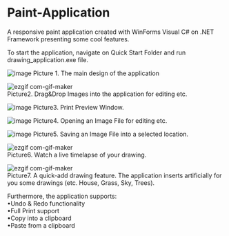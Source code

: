 # Paint-Application

A responsive paint application created with WinForms Visual C# on .NET Framework presenting some cool features.<br>

To start the application, navigate on Quick Start Folder and run drawing_application.exe file.

![image](https://user-images.githubusercontent.com/52785685/109539071-84cd6300-7ac9-11eb-8910-30f108614687.png)
Picture 1. The main design of the application

![ezgif com-gif-maker](https://user-images.githubusercontent.com/52785685/109540451-20ab9e80-7acb-11eb-9b73-51505c298495.gif) <br>
Picture2. Drag&Drop Images into the application for editing etc.

![image](https://user-images.githubusercontent.com/52785685/109539377-ea215400-7ac9-11eb-8fdb-7bb9ddebef3e.png)
Picture3. Print Preview Window.

![image](https://user-images.githubusercontent.com/52785685/109539513-1046f400-7aca-11eb-90dd-76934f4c1a47.png)
Picture4. Opening an Image File for editing etc.

![image](https://user-images.githubusercontent.com/52785685/109539588-294fa500-7aca-11eb-806e-7382dd8b1a1d.png)
Picture5. Saving an Image File into a selected location.

![ezgif com-gif-maker](https://user-images.githubusercontent.com/52785685/109540002-9bc08500-7aca-11eb-958d-b44dac523e2e.gif) <br>
Picture6. Watch a live timelapse of your drawing.

![ezgif com-gif-maker](https://user-images.githubusercontent.com/52785685/109540170-ca3e6000-7aca-11eb-9261-0ee3d3a469d3.gif) <br>
Picture7. A quick-add drawing feature. The application inserts artificially for you some drawings (etc. House, Grass, Sky, Trees).

Furthermore, the application supports: <br>
•Undo & Redo functionality <br>
•Full Print support <br>
•Copy into a clipboard <br>
•Paste from a clipboard
